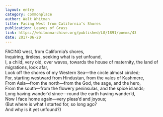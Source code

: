 ```yaml
---
layout: entry
category: commonplace
author: Walt Whitman
title: Facing West from California’s Shores
publication: Leaves of Grass
link: https://whitmanarchive.org/published/LG/1891/poems/43
date: 2017-06-20
---
```


FACING west, from California’s shores, 
<br>Inquiring, tireless, seeking what is yet unfound, 
<br>I, a child, very old, over waves, towards the house of maternity, the land of migrations, look afar, 
<br>Look off the shores of my Western Sea—the circle almost circled; 
<br>For, starting westward from Hindustan, from the vales of Kashmere, 
<br>From Asia—from the north—from the God, the sage, and the hero, 
<br>From the south—from the flowery peninsulas, and the spice islands; 
<br>Long having wander’d since—round the earth having wander’d, 
<br>Now I face home again—very pleas’d and joyous; 
<br>(But where is what I started for, so long ago? 
<br>And why is it yet unfound?) 
